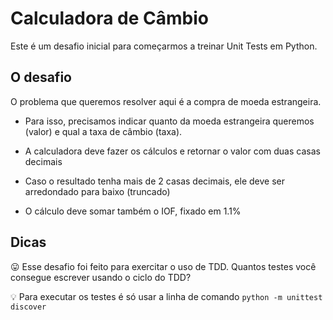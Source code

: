 # Calculadora de Câmbio

Este é um desafio inicial para começarmos a treinar Unit Tests em Python.

## O desafio

O problema que queremos resolver aqui é a compra de moeda estrangeira. 

- Para isso, precisamos indicar quanto da moeda estrangeira queremos (valor) e qual a taxa de câmbio (taxa). 

- A calculadora deve fazer os cálculos e retornar o valor com duas casas decimais

- Caso o resultado tenha mais de 2 casas decimais, ele deve ser arredondado para baixo (truncado)

- O cálculo deve somar também o IOF, fixado em 1.1%

## Dicas

😛 Esse desafio foi feito para exercitar o uso de TDD. Quantos testes você consegue escrever usando o ciclo do TDD?

💡 Para executar os testes é só usar a linha de comando `python -m unittest discover`
